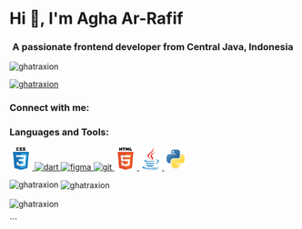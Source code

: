 
# Hi 👋, I'm Agha Ar-Rafif

<h3 align="center">A passionate frontend developer from Central Java, Indonesia</h3>

<p align="left"> <img src="https://komarev.com/ghpvc/?username=ghatraxion&label=Profile%20views&color=FFFFFF&style=flat" alt="ghatraxion" /> </p>

<p align="left"> <a href="https://github.com/ryo-ma/github-profile-trophy"><img src="https://github-profile-trophy.vercel.app/?username=ghatraxion&theme=dark" alt="ghatraxion" /></a> </p>

<h3 align="left">Connect with me:</h3>
<p align="left">
</p>

<h3 align="left">Languages and Tools:</h3>
<p align="left"> <a href="https://www.w3schools.com/css/" target="_blank" rel="noreferrer"> <img src="https://raw.githubusercontent.com/devicons/devicon/master/icons/css3/css3-original-wordmark.svg" alt="css3" width="40" height="40"/> </a> <a href="https://dart.dev" target="_blank" rel="noreferrer"> <img src="https://www.vectorlogo.zone/logos/dartlang/dartlang-icon.svg" alt="dart" width="40" height="40"/> </a> <a href="https://www.figma.com/" target="_blank" rel="noreferrer"> <img src="https://www.vectorlogo.zone/logos/figma/figma-icon.svg" alt="figma" width="40" height="40"/> </a> <a href="https://git-scm.com/" target="_blank" rel="noreferrer"> <img src="https://www.vectorlogo.zone/logos/git-scm/git-scm-icon.svg" alt="git" width="40" height="40"/> </a> <a href="https://www.w3.org/html/" target="_blank" rel="noreferrer"> <img src="https://raw.githubusercontent.com/devicons/devicon/master/icons/html5/html5-original-wordmark.svg" alt="html5" width="40" height="40"/> </a> <a href="https://www.java.com" target="_blank" rel="noreferrer"> <img src="https://raw.githubusercontent.com/devicons/devicon/master/icons/java/java-original.svg" alt="java" width="40" height="40"/> </a> <a href="https://www.python.org" target="_blank" rel="noreferrer"> <img src="https://raw.githubusercontent.com/devicons/devicon/master/icons/python/python-original.svg" alt="python" width="40" height="40"/> </a> </p>

<p><img align="left" src="https://github-readme-stats.vercel.app/api/top-langs?username=ghatraxion&show_icons=true&locale=en&layout=compact&theme=dark&hide_border=true" alt="ghatraxion" /></p>

<p>&nbsp;<img align="center" src="https://github-readme-stats.vercel.app/api?username=ghatraxion&show_icons=true&locale=en&theme=dark&hide_border=true" alt="ghatraxion" /></p>

<p><img align="center" src="https://github-readme-streak-stats.herokuapp.com/?user=ghatraxion&theme=dark&hide_border=true" alt="ghatraxion" /></p>
```
